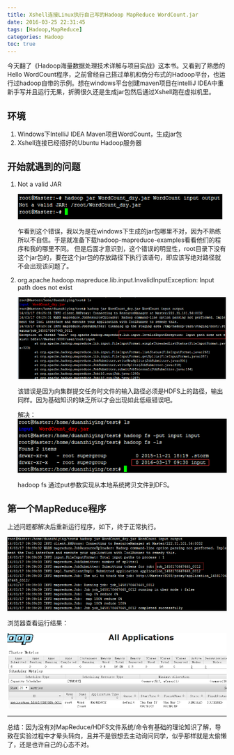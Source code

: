 ```yaml
---
title: Xshell连接Linux执行自己写的Hadoop MapReduce WordCount.jar
date: 2016-03-25 22:31:45
tags: [Hadoop,MapReduce]
categories: Hadoop
toc: true
---
```

今天翻了《Hadoop海量数据处理技术详解与项目实战》这本书。又看到了熟悉的Hello WordCount程序，之前曾经自己搭过单机和伪分布式的Hadoop平台，也运行过hadoop自带的示例。想在windows平台创建maven项目在intelliJ IDEA中重新手写并且运行无果，折腾很久还是生成jar包然后通过Xshell跑在虚拟机里。

<!--more-->

## 环境
1. Windows下IntelliJ IDEA Maven项目WordCount，生成jar包
2. Xshell连接已经搭好的Ubuntu Hadoop服务器

## 开始就遇到的问题
1. Not a valid JAR

    ![error1](/images/posts/2016.3.25/error1.png)

    乍看到这个错误，我以为是在windows下生成的jar包哪里不对，因为不熟练所以不自信。于是就准备下载hadoop-mapreduce-examples看看他们的程序和我的哪里不同。
    但是后面才意识到，这个错误的明显性，root目录下没有这个jar包的，要在这个jar包的存放路径下执行该语句，即应该写绝对路径就不会出现该问题了。

2. org.apache.hadoop.mapreduce.lib.input.InvalidInputException: Input path does not exist

    ![error2](/images/posts/2016.3.25/error2.png)

    该错误是因为向集群提交任务时文件的输入路径必须是HDFS上的路径，输出同样。因为基础知识的缺乏所以才会出现如此低级错误吧。

    解决：
    ![solve](/images/posts/2016.3.25/solve.png)

    hadoop fs 通过put参数实现从本地系统拷贝文件到DFS。

## 第一个MapReduce程序
上述问题都解决后重新运行程序，如下，终于正常执行。

![job](/images/posts/2016.3.25/job.png)

浏览器查看运行结果：

![success](/images/posts/2016.3.25/success.png)

----
总结：因为没有对MapReduce/HDFS文件系统/命令有基础的理论知识了解，导致在实验过程中才晕头转向，且并不是很想去主动询问同学，似乎那样就是太偷懒了，还是也许自己的心态不对。
